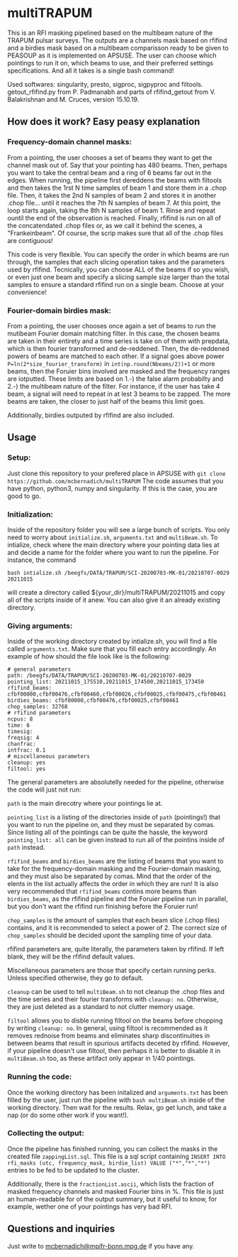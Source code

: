 # multiTRAPUM

This is an RFI masking pipelined based on the multibeam nature of the TRAPUM pulsar surveys. The outputs are a channels mask based on rfifind and a birdies mask based on a multibeam comparisson ready to be given to PEASOUP as it is implemented on APSUSE. The user can choose which pointings to run it on, which beams to use, and their preferred settings specifications. And all it takes is a single bash command!

Used softwares: singularity, presto, sigproc, sigpyproc and filtools. getout_rfifind.py from P. Padmanabh and parts of rfifind_getout from V. Balakrishnan and M. Cruces, version 15.10.19.

## How does it work? Easy peasy explanation

### Frequency-domain channel masks: 

From a pointing, the user chooses a set of beams they want to get the channel mask out of. Say that your pointing has 480 beams. Then, perhaps you want to take the central beam and a ring of 6 beams far out in the edges. When running, the pipeline first dereddens the beams with filtools and then takes the 1rst N time samples of beam 1 and store them in a .chop file. Then, it takes the 2nd N samples of beam 2 and stores it in another .chop file... until it reaches the 7th N samples of beam 7. At this point, the loop starts again, taking the 8th N samples of beam 1. Rinse and repeat ountil the end of the observation is reached. Finally, rfifind is run on all of the concatendated .chop files or, as we call it behind the scenes, a "Frankeinbeam". Of course, the scrip makes sure that all of the .chop files are contiguous!

This code is very flexible. You can specify the order in which beams are run through, the samples that each slicing operation takes and the parameters used by rfifind. Tecnically, you can choose ALL of the beams if so you wish, or even just one beam and specify a slicing sample size larger than the total samples to ensure a standard rfifind run on a single beam. Choose at your convenience!

### Fourier-domain birdies mask:

From a pointing, the user chooses once again a set of beams to run the mutibeam Fourier domain matching filter. In this case, the chosen beams are taken in their entirety and a time series is take on of them with prepdata, which is then fourier transformed and de-reddened. Then, the de-reddened powers of beams are matched to each other. If a signal goes above power ```P=ln(2*size_fourier_transform)``` in ```int(np.round(Nbeams/2))+1``` or more beams, then the Foruier bins involved are masked and the frequency ranges are iotputted. These limits are based on 1.-) the false alarm probabilty and 2.-) the multibeam nature of the filter. For instance, if the user has take 4 beam, a signal will need to repeat in at lest 3 beams to be zapped. The more beams are taken, the closer to just half of the beams this limit goes.

Additionally, birdies outputed by rfifind are also included.

## Usage

### Setup:

Just clone this repository to your prefered place in APSUSE with ```git clone https://github.com/mcbernadich/multiTRAPUM```
The code assumes that you have python, python3, numpy and singularity. If this is the case, you are good to go.

### Initialization:

Inside of the repository folder you will see a large bunch of scripts. You only need to worry about ```initialize.sh```, ```arguments.txt``` and ```multiBeam.sh```. To intialize, check where the main directory where your pointing data lies at and decide a name for the folder where you want to run the pipeline. For instance, the command

```bash intialize.sh /beegfs/DATA/TRAPUM/SCI-20200703-MK-01/20210707-0029 20211015```

will create a directory called ${your_dir}/multiTRAPUM/20211015 and copy all of the scripts inside of it anew. You can also give it an already existing directory.

### Giving arguments:

Inside of the working directory created by intialize.sh, you will find a file called ```arguments.txt```. Make sure that you fill each entry accordingly. An example of how should the file look like is the following:

```
# general parameters
path: /beegfs/DATA/TRAPUM/SCI-20200703-MK-01/20210707-0029
pointing_list: 20211015_175510,20211015_174500,20211015_173450
rfifind_beams: cfbf00000,cfbf00476,cfbf00460,cfbf00026,cfbf00025,cfbf00475,cfbf00461
birdies_beams: cfbf00000,cfbf00476,cfbf00025,cfbf00461
chop_samples: 32768
# rfifind parameters
ncpus: 8
time: 6
timesig:
freqsig: 4
chanfrac:
intfrac: 0.1
# miscellaneous parameters
cleanup: yes
filtool: yes
```

The general parameters are absolutelly needed for the pipeline, otherwise the code will just not run:

```path``` is the main direcotry where your pointings lie at. 

```pointing_list``` is a listing of the directories inside of ```path``` (pointings!) that you want to run the pipeline on, and they must be separated by comas. Since listing all of the pointings can be quite the hassle, the keyword ```pointing_list: all``` can be given instead to run all of the pointins inside of ```path``` instead.

```rfifind_beams``` and ```birdies_beams``` are the listing of beams that you want to take for the frequency-domain masking and the Fourier-domain masking, and they must also be separated by comas. Mind that the order of the elents in the list actually affects the order in which they are run! It is also very recommended that ```rfifind_beams``` contins more beams than ```birdies_beams```, as the rfifind pipeline and the Foruier pipeline run in parallel, but you don't want the rfifind run finishing before the Foruier run!

```chop_samples``` is the amount of samples that each beam slice (.chop files) contains, and it is recommended to select a power of 2. The correct size of ```chop_samples``` should be decided upont the sampling time of your data.

rfifind parameters are, quite literally, the parameters taken by rfifind. If left blank, they will be the rfifind default values.

Miscellaneous parameters are those that specify certain running perks. Unless specified otherwise, they go to default.

```cleanup``` can be used to tell ```multiBeam.sh``` to not cleanup the .chop files and the time series and their fourier transforms with ```cleanup: no```. Otherwise, they are just deleted as a standard to not clutter memory usage.

```filtool``` allows you to disble running filtool on the beams before chopping by writing ```cleanup: no```. In general, using filtool is recommended as it removes rednoise from beams and eliminates sharp discontinuities in between beams that result in spurious artifacts deceted by rfifind. However, if your pipeline doesn't use filtool, then perhaps it is better to disable it in ```multiBeam.sh``` too, as these artifact only appear in 1/40 pointings. 

### Running the code:

Once the working directory has been initalized and ```arguments.txt``` has been filled by the user, just run the pipeline with ```bash multiBeam.sh``` inside of the working directory. Then wait for the results. Relax, go get lunch, and take a nap (or do some other work if you want!). 

### Collecting the output:

Once the pipeline has finished running, you can collect the masks in the created file ```zappingList.sql```. This file is a sql script containing ```INSERT INTO rfi_masks (utc, frequency_mask, birdie_list) VALUE ("*","*","*")``` entries to be fed to be updated to the cluster.

Additionally, there is the ```fractionList.ascii```, which lists the fraction of masked frequency channels and masked Fourier bins in %. This file is just an human-readable for of the output summary, but it useful to know, for example, wether one of your pointings has very bad RFI.

## Questions and inquiries

Just write to mcbernadich@mpifr-bonn.mpg.de if you have any.